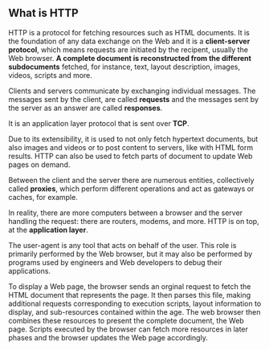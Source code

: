 ## What is HTTP
HTTP is a protocol for fetching resources such as HTML documents.
It is the foundation of any data exchange on the Web and it is a **client-server protocol**, which means requests are initiated by the recipent,
usually the Web browser.
**A complete document is reconstructed from the different subdocuments** fetched,
for instance, text, layout description, images, videos, scripts and more.

Clients and servers communicate by exchanging individual messages.
The messages sent by the client, are called **requests** and the messages sent by the server as an answer are called **responses**.

It is an application layer protocol that is sent over **TCP**.

Due to its extensibility, it is used to not only fetch hypertext documents, but also images and videos or to post content to servers,
like with HTML form results.
HTTP can also be used to fetch parts of document to update Web pages on demand.

Between the client and the server there are numerous entities, collectively called **proxies**,
which perform different operations and act as gateways or caches, for example.

In reality, there are more computers between a browser and the server handling the request:
there are routers, modems, and more.
HTTP is on top, at the **application layer**.

The user-agent is any tool that acts on behalf of the user.
This role is primarily performed by the Web browser,
but it may also be performed by programs used by engineers and Web developers to debug their applications.

To display a Web page, the browser sends an orginal request to fetch the HTML document that represents the page.
It then parses this file, making additional requests corresponding to execution scripts, layout information to display,
and sub-resources contained within the age.
The web browser then combines these resources to present the complete document, the Web page.
Scripts executed by the browser can fetch more resources in later phases and the browser updates the Web page accordingly.
